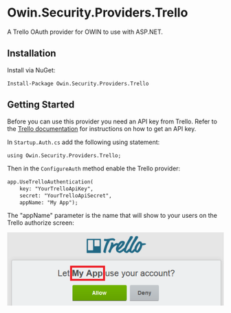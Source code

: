 # Owin.Security.Providers.Trello

A Trello OAuth provider for OWIN to use with ASP.NET.

## Installation

Install via NuGet:

    Install-Package Owin.Security.Providers.Trello

## Getting Started

Before you can use this provider you need an API key from Trello. Refer to the [Trello documentation](https://trello.com/docs/gettingstarted/index.html#getting-an-application-key) for instructions on how to get an API key.

In `Startup.Auth.cs` add the following using statement:

    using Owin.Security.Providers.Trello;

Then in the `ConfigureAuth` method enable the Trello provider:

    app.UseTrelloAuthentication(
        key: "YourTrelloApiKey",
        secret: "YourTrelloApiSecret",
        appName: "My App");
		
The "appName" parameter is the name that will show to your users on the Trello authorize screen:

![](authorize.png)